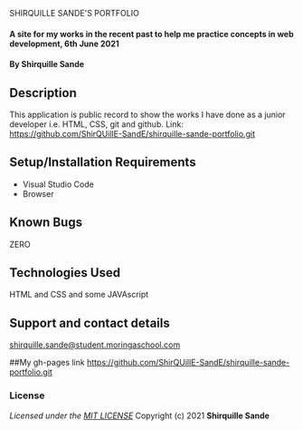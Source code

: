 SHIRQUILLE SANDE'S PORTFOLIO
#### A site for my works in the recent past to help me practice concepts in web development, 6th June 2021
#### By **Shirquille Sande**

## Description
This application is public record to show the works I have done as a junior developer i.e. HTML, CSS, git and github. Link: https://github.com/ShirQUillE-SandE/shirquille-sande-portfolio.git

## Setup/Installation Requirements
* Visual Studio Code
* Browser

## Known Bugs
ZERO

## Technologies Used
HTML and CSS and some JAVAscript

## Support and contact details
shirquille.sande@student.moringaschool.com


##My gh-pages link
https://github.com/ShirQUillE-SandE/shirquille-sande-portfolio.git

### License
*Licensed under the [MIT LICENSE](LICENSE.txt)*
Copyright (c) 2021 **Shirquille Sande**

